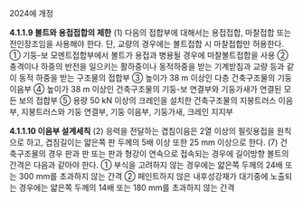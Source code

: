 2024에 개정

**4.1.1.9 볼트와 용접접합의 제한**
(1) 다음의 접합부에 대해서는 용접접합, 마찰접합 또는 전인장조임을 사용해야 한다. 단, 교량의 경우에는 볼트접합 시 마찰접합만 허용한다.
① 기둥-보 모멘트접합부에서 볼트가 용접과 병용될 경우에 마찰볼트접합을 사용
② 충격이나 하중의 반전을 일으키는 활하중이나 동적하중을 받는 기계받침과 교량 등과 같이 동적 하중을 받는 구조물의 접합부 
③ 높이가 38 m 이상인 다층 건축구조물의 기둥이음부
④ 높이가 38 m 이상인 건축구조물의 기둥-보 연결부와 기둥가새가 연결된 모든 보의 접합부
⑤ 용량 50 kN 이상의 크레인을 설치한 건축구조물의 지붕트러스 이음부, 지붕트러스와 기둥 연결부, 기둥 이음부, 기둥가새, 크레인 지지부

**4.1.1.10 이음부 설계세칙**
(2) 응력을 전달하는 겹침이음은 2열 이상의 필릿용접을 원칙으로 하고, 겹침길이는 얇은쪽 판 두께의 5배 이상 또한 25 mm 이상으로 한다. 
(7) 건축구조물의 경우 판과 판 또는 판과 형강이 연속으로 접속되는 경우에 길이방향 볼트의 간격은 다음과 같아야 한다.
① 부식을 고려하지 않는 경우에는 얇은쪽 두께의 24배 또는 300 mm를 초과하지 않는 간격
② 페인트하지 않은 내후성강재가 대기중에 노출되는 경우에는 얇은쪽 두께의 14배 또는 180 mm를 초과하지 않는 간격